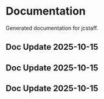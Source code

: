 # Documentation

Generated documentation for jcstaff.

## Doc Update 2025-10-15

## Doc Update 2025-10-15

## Doc Update 2025-10-15
